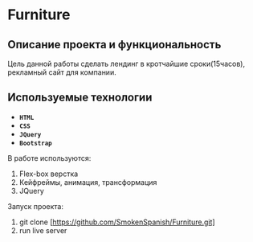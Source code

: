 # Furniture

## Описание проекта и функциональность

Цель данной работы сделать лендинг в кротчайшие сроки(15часов), рекламный сайт для компании.

## Используемые технологии

* __`HTML`__
* __`CSS`__
* __`JQuery`__
* __`Bootstrap`__

В работе используются: 
1. Flex-box верстка 
2. Кейфреймы, анимация, трансформация 
3. JQuery
 
Запуск проекта: 
1. git clone [https://github.com/SmokenSpanish/Furniture.git]
2. run live server
